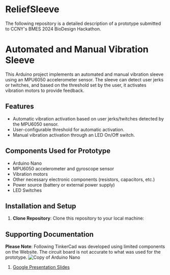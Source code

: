 # ReliefSleeve
The following repository is a detailed description of a prototype submitted to CCNY's BMES 2024 BioDesign Hackathon.

# Automated and Manual Vibration Sleeve

This Arduino project implements an automated and manual vibration sleeve using an MPU6050 accelerometer sensor. The sleeve can detect user jerks or twitches, and based on the threshold set by the user, it activates vibration motors to provide feedback.

## Features

- Automatic vibration activation based on user jerks/twitches detected by the MPU6050 sensor.
- User-configurable threshold for automatic activation. 
- Manual vibration activation through an LED On/Off switch.

## Components Used for Prototype

- Arduino Nano
- MPU6050 accelerometer and gyroscope sensor
- Vibration motors
- Other necessary electronic components (resistors, capacitors, etc.)
- Power source (battery or external power supply)
- LED Switches

## Installation and Setup

1. **Clone Repository**: Clone this repository to your local machine:

## Supporting Documentation

**Please Note**: Following TinkerCad was developed using limited components on the Website. The circuit board is not accurate to what was used for the prototype.
![Copy of Arduino Nano](https://github.com/lisosea/ReliefSleeve/assets/57465857/10c37458-73c5-4f96-a52b-5751171592cd)

1. [Google Presentation Slides](https://docs.google.com/presentation/d/1DhR2peD7n7PvTp2O2eWuozLrc5OO4RQZGAaDnlNJnFM/edit#slide=id.p)



